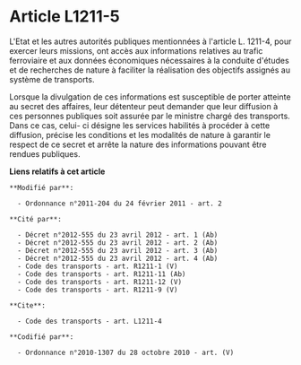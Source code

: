 # Article L1211-5

L'Etat et les autres autorités publiques mentionnées à l'article L. 1211-4, pour exercer leurs missions, ont accès aux
informations relatives au trafic ferroviaire et aux données économiques nécessaires à la conduite d'études et de recherches
de nature à faciliter la réalisation des objectifs assignés au système de transports.

Lorsque la divulgation de ces informations est susceptible de porter atteinte au secret des affaires, leur détenteur peut
demander que leur diffusion à ces personnes publiques soit assurée par le ministre chargé des transports. Dans ce cas, celui-
ci désigne les services habilités à procéder à cette diffusion, précise les conditions et les modalités de nature à garantir
le respect de ce secret et arrête la nature des informations pouvant être rendues publiques.

**Liens relatifs à cet article**

	**Modifié par**:

	  - Ordonnance n°2011-204 du 24 février 2011 - art. 2

	**Cité par**:

	  - Décret n°2012-555 du 23 avril 2012 - art. 1 (Ab)
	  - Décret n°2012-555 du 23 avril 2012 - art. 2 (Ab)
	  - Décret n°2012-555 du 23 avril 2012 - art. 3 (Ab)
	  - Décret n°2012-555 du 23 avril 2012 - art. 4 (Ab)
	  - Code des transports - art. R1211-1 (V)
	  - Code des transports - art. R1211-11 (Ab)
	  - Code des transports - art. R1211-12 (V)
	  - Code des transports - art. R1211-9 (V)

	**Cite**:

	  - Code des transports - art. L1211-4

	**Codifié par**:

	  - Ordonnance n°2010-1307 du 28 octobre 2010 - art. (V)
